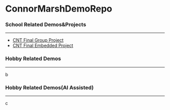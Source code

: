 # ConnorMarshDemoRepo


### School Related Demos&Projects
---

- [CNT Final Group Project](https://github.com/Connoronnno/CNT-Final-Aurora-Bryce-Connor-SLG)
- [CNT Final Embedded Project](https://github.com/Connoronnno/CNT-Final-Embedded-Project)
### Hobby Related Demos
---

b
### Hobby Related Demos(AI Assisted)
---

c
